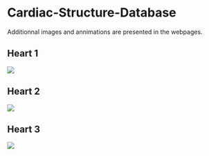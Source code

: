 # Cardiac-Structure-Database


Additionnal images and annimations are presented in the webpages.



## Heart 1
![](/home/valery/Dev/Cardiac-Structure-Database/Gifs/timelaps_heart1_SAG_100.gif)

## Heart 2
![](/home/valery/Dev/Cardiac-Structure-Database/Gifs/timelaps_heart2_SAG_100.gif)

## Heart 3
![](/home/valery/Dev/Cardiac-Structure-Database/Gifs/timelaps_heart3_SAG_100.gif)
